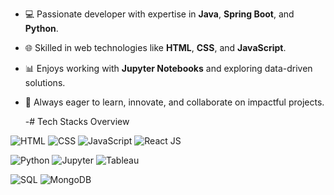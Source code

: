 
- 💻 Passionate developer with expertise in **Java**, **Spring Boot**, and **Python**.  
- 🌐 Skilled in web technologies like **HTML**, **CSS**, and **JavaScript**.  
- 📊 Enjoys working with **Jupyter Notebooks** and exploring data-driven solutions.  
- 🚀 Always eager to learn, innovate, and collaborate on impactful projects.

  -# Tech Stacks Overview

![HTML]([images/html.png](https://www.google.com/imgres?q=react%20js&imgurl=https%3A%2F%2Fmichaelwashburnjr.com%2Fhubfs%2FImported_Blog_Media%2Freact-icon_svg_.png&imgrefurl=https%3A%2F%2Fmichaelwashburnjr.com%2Fblog%2Fbuilding-web-app-ground-developing-react-js-frontend-api-part-4&docid=KlSO__vC4Qq_YM&tbnid=XXWWMXugEJWhcM&vet=12ahUKEwirtqah1J-KAxX81TgGHbF7BTwQM3oECB0QAA..i&w=1200&h=848&hcb=2&ved=2ahUKEwirtqah1J-KAxX81TgGHbF7BTwQM3oECB0QAA))
![CSS](images/css.png)
![JavaScript](images/javascript.png)
![React JS](images/reactjs.png)

![Python](images/python.png)
![Jupyter](images/jupyter.png)
![Tableau](images/tableau.png)

![SQL](images/sql.png)
![MongoDB](images/mongodb.png)


